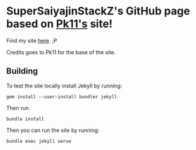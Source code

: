 # SuperSaiyajinStackZ's GitHub page based on [Pk11's](https://github.com/Epicpkmn11/pk11.us) site!

Find my site [here](https://supersaiyajinstackz.github.io/). ;P

Credits goes to Pk11 for the base of the site.


## Building

To test the site locally install Jekyll by running:
```
gem install --user-install bundler jekyll
```
Then run
```
bundle install
```
Then you can run the site by running:
```
bundle exec jekyll serve
```